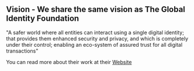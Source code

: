 ## Vision - We share the same vision as The Global Identity Foundation

"A safer world where all entities can interact using a single digital identity;
that provides them enhanced security and privacy, and which is completely under their control;
enabling an eco-system of assured trust for all digital transactions"

You can read more about their work at their [Website](http://www.globalidentityfoundation.org/index.html)
